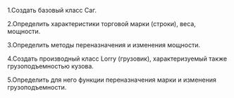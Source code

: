 1.Создать базовый класс Саг.

2.Определить характеристики торговой марки (строки), веса, мощности.

3.Определить методы переназначения и изменения мощности. 

4.Создать производный класс Lorry (грузовик), характеризуемый также грузоподъемностью кузова.

5.Определить для него функции переназначения марки и изменения грузоподъемности.
